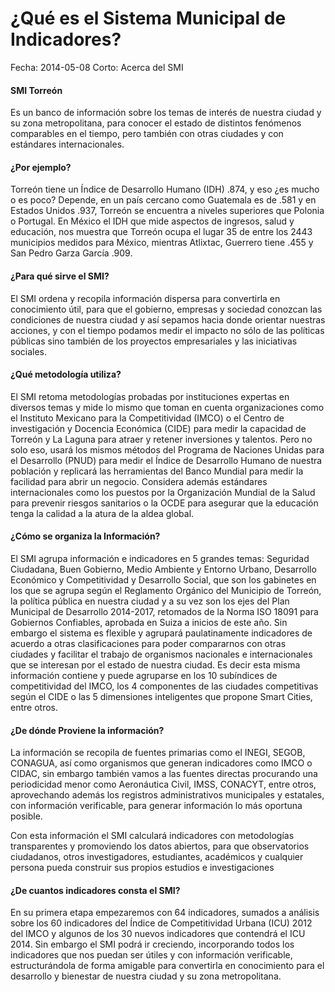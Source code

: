 ¿Qué es el Sistema Municipal de Indicadores?
============================================

Fecha: 2014-05-08
Corto: Acerca del SMI

#### SMI Torreón

Es un banco de información sobre los temas de interés de nuestra ciudad y su zona metropolitana, para conocer el estado de distintos fenómenos comparables en el tiempo, pero también con otras ciudades y con estándares internacionales.

#### ¿Por ejemplo?

Torreón tiene un Índice de Desarrollo Humano (IDH) .874, y eso ¿es mucho o es poco? Depende, en un país cercano como Guatemala es de .581 y en Estados Unidos .937, Torreón se encuentra a niveles superiores que Polonia o Portugal. En México el IDH que mide aspectos de ingresos, salud y educación, nos muestra que Torreón ocupa el lugar 35 de entre los 2443 municipios medidos para México, mientras Atlixtac, Guerrero tiene .455 y San Pedro Garza García .909.

#### ¿Para qué sirve el SMI?

El SMI ordena y recopila información dispersa para convertirla en conocimiento útil, para que el gobierno, empresas y sociedad conozcan las condiciones de nuestra ciudad y así sepamos hacia donde orientar nuestras acciones, y con el tiempo podamos medir el impacto no sólo de las políticas públicas sino también de los proyectos empresariales y las iniciativas sociales.

#### ¿Qué metodología utiliza?

El SMI retoma metodologías probadas por instituciones expertas en diversos temas y mide lo mismo que toman en cuenta organizaciones como el Instituto Mexicano para la Competitividad (IMCO) o el Centro de investigación y Docencia Económica (CIDE) para medir la capacidad de Torreón y La Laguna para atraer y retener inversiones y talentos. Pero no solo eso, usará los mismos métodos del Programa de Naciones Unidas para el Desarrollo (PNUD) para medir el Índice de Desarrollo Humano de nuestra población y replicará las herramientas del Banco Mundial para medir la facilidad para abrir un negocio. Considera además estándares internacionales como los puestos por la Organización Mundial de la Salud para prevenir riesgos sanitarios o la OCDE para asegurar que la educación tenga la calidad a la atura de la aldea global.

#### ¿Cómo se organiza la Información?

El SMI agrupa información e indicadores en 5 grandes temas: Seguridad Ciudadana, Buen Gobierno, Medio Ambiente y Entorno Urbano, Desarrollo Económico y Competitividad y Desarrollo Social, que son los gabinetes en los que se agrupa según el Reglamento Orgánico del Municipio de Torreón, la política pública en nuestra ciudad y a su vez son los ejes del Plan Municipal de Desarrollo 2014-2017, retomados de la Norma ISO 18091 para Gobiernos Confiables, aprobada en Suiza a inicios de este año.
Sin embargo el sistema es flexible y agrupará paulatinamente indicadores de acuerdo a otras clasificaciones para poder compararnos con otras ciudades y facilitar el trabajo de organismos nacionales e internacionales que se interesan por el estado de nuestra ciudad. Es decir esta misma información contiene y puede agruparse en los 10 subíndices de competitividad del IMCO, los 4 componentes de las ciudades competitivas según el CIDE o las 5 dimensiones inteligentes que propone Smart Cities, entre otros.

#### ¿De dónde Proviene la información?

La información se recopila de fuentes primarias como el INEGI, SEGOB, CONAGUA, así como organismos que generan indicadores como IMCO o CIDAC, sin embargo también  vamos a las fuentes directas procurando una periodicidad menor como Aeronáutica Civil, IMSS, CONACYT, entre otros, aprovechando además los registros administrativos municipales y estatales, con información verificable, para generar información lo más oportuna posible.

Con esta información el SMI calculará indicadores con metodologías transparentes y promoviendo los datos abiertos, para que observatorios ciudadanos, otros investigadores, estudiantes, académicos y cualquier persona pueda construir sus propios estudios e investigaciones

#### ¿De cuantos indicadores consta el SMI?

En su primera etapa empezaremos con 64 indicadores, sumados a análisis sobre los 60 indicadores del Índice de Competitividad Urbana (ICU) 2012 del IMCO y algunos de los 30 nuevos indicadores que contendrá el ICU 2014. Sin embargo el SMI podrá ir creciendo, incorporando todos los indicadores que nos puedan ser útiles y con información verificable, estructurándola de forma amigable para convertirla en conocimiento para el desarrollo y bienestar de nuestra ciudad y su zona metropolitana.
